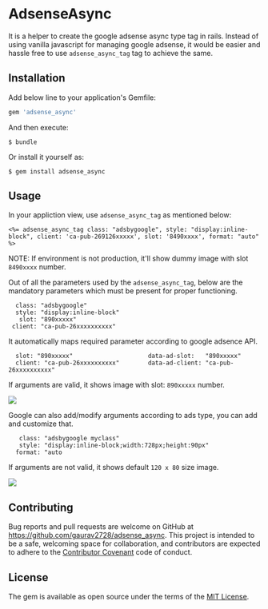 # AdsenseAsync

It is a helper to create the google adsense async type tag in rails. Instead of using vanilla javascript for managing google adsense, it would be easier and hassle free to use `adsense_async_tag` tag to achieve the same.


## Installation

Add below line to your application's Gemfile:

```ruby
gem 'adsense_async'
```

And then execute:

    $ bundle

Or install it yourself as:

    $ gem install adsense_async

## Usage

In your appliction view, use `adsense_async_tag` as mentioned below:

`<%= adsense_async_tag class: "adsbygoogle", style: "display:inline-block", client: 'ca-pub-269126xxxxx', slot: '8490xxxx', format: "auto" %>`

NOTE: If environment is not production, it'll show dummy image with slot `8490xxxx` number.


Out of all the parameters used by the `adsense_async_tag`, below are the mandatory parameters which must be present for proper functioning.
```
  class: "adsbygoogle"
  style: "display:inline-block"
   slot: "890xxxxx"
 client: "ca-pub-26xxxxxxxxxx"
```

It automatically maps required parameter according to google adsence API.
```
  slot: "890xxxxx"                     data-ad-slot:   "890xxxxx"
  client: "ca-pub-26xxxxxxxxxx"        data-ad-client: "ca-pub-26xxxxxxxxxx"
```

If arguments are valid, it shows image with slot: `890xxxxx` number.

<img src="https://dummyimage.com/120x80/000/fff&text=890xxxxx" />



Google can also add/modify arguments according to ads type, you can add and customize that.
```
   class: "adsbygoogle myclass"
   style: "display:inline-block;width:728px;height:90px"
  format: "auto
```

If arguments are not valid, it shows default `120 x 80` size image.

<img src="https://dummyimage.com/120x80/000/fff&text" />


## Contributing

Bug reports and pull requests are welcome on GitHub at https://github.com/gaurav2728/adsense_async. This project is intended to be a safe, welcoming space for collaboration, and contributors are expected to adhere to the [Contributor Covenant](http://contributor-covenant.org) code of conduct.


## License

The gem is available as open source under the terms of the [MIT License](http://opensource.org/licenses/MIT).
